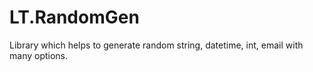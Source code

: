 # LT.RandomGen
Library which helps to generate random string, datetime, int, email with many options.
